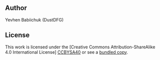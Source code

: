 ## Author

Yevhen Babiichuk (DustDFG)

## License

This work is licensed under the [Creative Commons Attribution-ShareAlike 4.0 International License]
[CCBYSA40] or see a [bundled copy][bcopy].

[CCBYSA40]: http://creativecommons.org/licenses/by-sa/4.0/

[bcopy]: ../CC-BY-SA-4.0.txt
